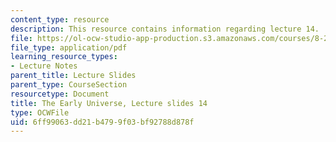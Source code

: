 ```yaml
---
content_type: resource
description: This resource contains information regarding lecture 14.
file: https://ol-ocw-studio-app-production.s3.amazonaws.com/courses/8-286-the-early-universe-fall-2013/6ff99063dd21b4799f03bf92788d878f_MIT8_286F13_lec14.pdf
file_type: application/pdf
learning_resource_types:
- Lecture Notes
parent_title: Lecture Slides
parent_type: CourseSection
resourcetype: Document
title: The Early Universe, Lecture slides 14
type: OCWFile
uid: 6ff99063-dd21-b479-9f03-bf92788d878f
---
```

